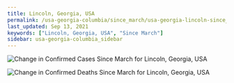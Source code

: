 ```yaml
---
title: Lincoln, Georgia, USA
permalink: /usa-georgia-columbia/since_march/usa-georgia-lincoln-since_march.html
last_updated: Sep 13, 2021
keywords: ["Lincoln, Georgia, USA", "Since March"]
sidebar: usa-georgia-columbia_sidebar
---
```


![Change in Confirmed Cases Since March for Lincoln, Georgia, USA](/covid_tracker/images/graphs/usa-georgia-lincoln-delta_confirmed-since_march_graph.png)

![Change in Confirmed Deaths Since March for Lincoln, Georgia, USA](/covid_tracker/images/graphs/usa-georgia-lincoln-delta_deaths-since_march_graph.png)
